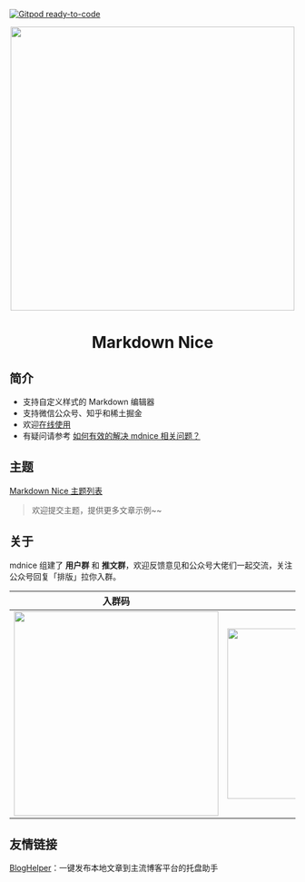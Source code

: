 [![Gitpod ready-to-code](https://img.shields.io/badge/Gitpod-ready--to--code-blue?logo=gitpod)](https://gitpod.io/#https://github.com/mdnice/markdown-nice)

<div align="center">
<a href="https://mdnice.com">
<img width="500" src="https://imgkr.cn-bj.ufileos.com/b4c806dd-caa2-43f4-82d9-796ce6716267.svg"/>
</a>
</div>
<h1 align="center">Markdown Nice</h1>

## 简介

- 支持自定义样式的 Markdown 编辑器
- 支持微信公众号、知乎和稀土掘金
- 欢迎[在线使用](https://mdnice.com/)
- 有疑问请参考 [如何有效的解决 mdnice 相关问题？](https://github.com/mdnice/markdown-nice/issues/163)

## 主题

[Markdown Nice 主题列表](https://preview.mdnice.com/themes/)

> 欢迎提交主题，提供更多文章示例~~

## 关于

mdnice 组建了 **用户群** 和 **推文群**，欢迎反馈意见和公众号大佬们一起交流，关注公众号回复「排版」拉你入群。

| 入群码                                                                                                | 赞赏码
| ----------------------------------------------------------------------------------------------------- | --|
| <img width="360px" src="https://imgkr.cn-bj.ufileos.com/c3690018-4a92-4766-ac7e-ac54dd54c093.jpg"/> |<img width="300px" src="https://imgkr.cn-bj.ufileos.com/08fc021c-952b-4417-b040-ebbe43e22dec.png">

## 友情链接

[BlogHelper](https://github.com/ystcode/BlogHelper)：一键发布本地文章到主流博客平台的托盘助手